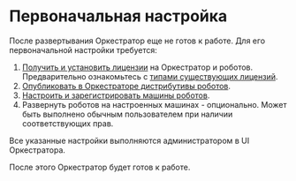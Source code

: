 #	Первоначальная настройка

После развертывания Оркестратор еще не готов к работе. Для его первоначальной настройки требуется:
1. [Получить и установить лицензии](https://docs.primo-rpa.ru/primo-rpa/orchestrator/settings/licensing/new-license) на Оркестратор и роботов. Предварительно ознакомьтесь с [типами существующих лицензий](https://docs.primo-rpa.ru/primo-rpa/orchestrator/settings/licensing/license-types).
2. [Опубликовать в Оркестраторе дистрибутивы роботов](https://docs.primo-rpa.ru/primo-rpa/orchestrator/settings/upload-robot). 
3. [Настроить и зарегистрировать машины роботов](https://docs.primo-rpa.ru/primo-rpa/orchestrator/settings/register-robot).
4. Развернуть роботов на настроенных машинах - опционально. Может быть выполнено обычным пользователем при наличии соответствующих прав.

Все указанные настройки выполняются администратором в UI Оркестратора.

После этого Оркестратор будет готов к работе. 


